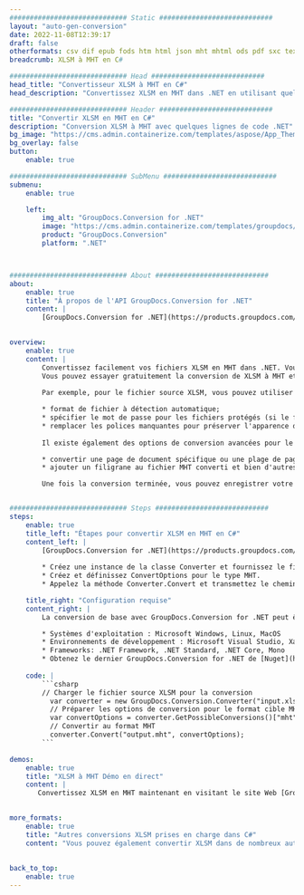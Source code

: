 ```yaml
---
############################# Static ############################
layout: "auto-gen-conversion"
date: 2022-11-08T12:39:17
draft: false
otherformats: csv dif epub fods htm html json mht mhtml ods pdf sxc tex tsv xlam xls xlsb xlsm xlsx xlt xltm xltx xml xps
breadcrumb: XLSM à MHT en C#

############################# Head ############################
head_title: "Convertisseur XLSM à MHT en C#"
head_description: "Convertissez XLSM en MHT dans .NET en utilisant quelques lignes de code. Utilisez l'API de conversion de documents GroupDocs pour convertir plus de 160 formats de fichiers."

############################# Header ############################
title: "Convertir XLSM en MHT en C#"
description: "Conversion XLSM à MHT avec quelques lignes de code .NET"
bg_image: "https://cms.admin.containerize.com/templates/aspose/App_Themes/V3/images/bg/header1.png"
bg_overlay: false
button:
    enable: true

############################# SubMenu ############################
submenu:
    enable: true

    left:
        img_alt: "GroupDocs.Conversion for .NET"
        image: "https://cms.admin.containerize.com/templates/groupdocs/images/product-logos/90x90-noborder/groupdocs-conversion-net.png"
        product: "GroupDocs.Conversion"
        platform: ".NET"



############################# About ############################
about:
    enable: true
    title: "À propos de l'API GroupDocs.Conversion for .NET"
    content: |
        [GroupDocs.Conversion for .NET](https://products.groupdocs.com/conversion/net/) peut être utilisé pour convertir Microsoft Word, Excel, PowerPoint, PDF, Visio et d'autres formats. GroupDocs.Conversion est une API autonome adaptée aux systèmes back-end et internes nécessitant des performances élevées. Il ne dépend d'aucun logiciel tel que Microsoft ou Open Office.
    

overview:
    enable: true
    content: |
        Convertissez facilement vos fichiers XLSM en MHT dans .NET. Vous pouvez utiliser seulement quelques lignes de code C# dans n'importe quelle plate-forme de votre choix comme - Windows, Linux, macOS.
        Vous pouvez essayer gratuitement la conversion de XLSM à MHT et évaluer la qualité des résultats de conversion. En plus des scénarios de conversion de fichiers simples, vous pouvez essayer des options plus avancées pour charger le fichier source XLSM et pour enregistrer le résultat de sortie MHT. 
        
        Par exemple, pour le fichier source XLSM, vous pouvez utiliser les options de chargement suivantes :

        * format de fichier à détection automatique;
        * spécifier le mot de passe pour les fichiers protégés (si le format de fichier le prend en charge);
        * remplacer les polices manquantes pour préserver l'apparence du document.
        
        Il existe également des options de conversion avancées pour le fichier MHT :

        * convertir une page de document spécifique ou une plage de pages;
        * ajouter un filigrane au fichier MHT converti et bien d'autres.

        Une fois la conversion terminée, vous pouvez enregistrer votre fichier MHT dans le chemin du fichier local ou dans tout stockage tiers tel que FTP, Amazon S3, Google Drive, Dropbox, etc. Veuillez noter - pour convertir XLSM en MHT aucun logiciel supplémentaire n'est nécessaire - comme MS Office, Open Office, Adobe Acrobat Reader, etc.


############################# Steps ############################
steps:
    enable: true
    title_left: "Étapes pour convertir XLSM en MHT en C#"
    content_left: |
        [GroupDocs.Conversion for .NET](https://products.groupdocs.com/conversion/net/) permet aux développeurs de convertir facilement un fichier XLSM en MHT avec quelques lignes de code.
        
        * Créez une instance de la classe Converter et fournissez le fichier XLSM avec le chemin complet
        * Créez et définissez ConvertOptions pour le type MHT.
        * Appelez la méthode Converter.Convert et transmettez le chemin complet et le format (MHT) en tant que paramètre

    title_right: "Configuration requise"
    content_right: |
        La conversion de base avec GroupDocs.Conversion for .NET peut être effectuée en quelques étapes simples. Nos API sont prises en charge sur toutes les principales plates-formes et systèmes d'exploitation. Avant d'exécuter le code ci-dessous, assurez-vous que les prérequis suivants sont installés sur votre système.

        * Systèmes d'exploitation : Microsoft Windows, Linux, MacOS
        * Environnements de développement : Microsoft Visual Studio, Xamarin, MonoDevelop
        * Frameworks: .NET Framework, .NET Standard, .NET Core, Mono
        * Obtenez le dernier GroupDocs.Conversion for .NET de [Nuget](https://www.nuget.org/packages/groupdocs.conversion)
         
    code: |
        ```csharp    
        // Charger le fichier source XLSM pour la conversion
          var converter = new GroupDocs.Conversion.Converter("input.xlsm");
          // Préparer les options de conversion pour le format cible MHT
          var convertOptions = converter.GetPossibleConversions()["mht"].ConvertOptions;
          // Convertir au format MHT
          converter.Convert("output.mht", convertOptions);
        ```

demos:
    enable: true
    title: "XLSM à MHT Démo en direct"
    content: |
       Convertissez XLSM en MHT maintenant en visitant le site Web [GroupDocs.Conversion App](https://products.groupdocs.app/conversion/family). La démo en ligne présente les avantages suivants
          

more_formats:
    enable: true
    title: "Autres conversions XLSM prises en charge dans C#"
    content: "Vous pouvez également convertir XLSM dans de nombreux autres formats de fichiers. Veuillez consulter la liste ci-dessous."
       
       
back_to_top:
    enable: true
---
```

